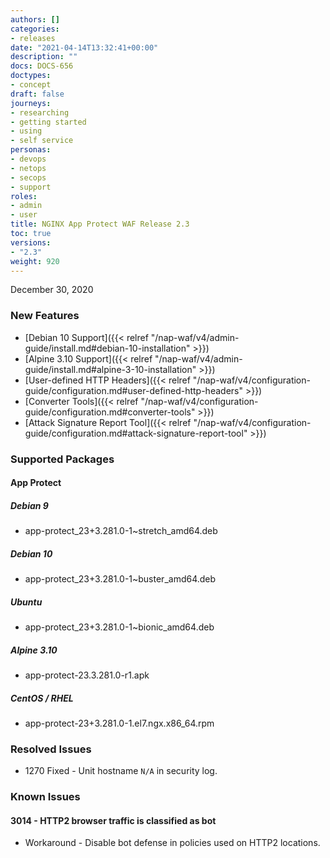 ```yaml
---
authors: []
categories:
- releases
date: "2021-04-14T13:32:41+00:00"
description: ""
docs: DOCS-656
doctypes:
- concept
draft: false
journeys:
- researching
- getting started
- using
- self service
personas:
- devops
- netops
- secops
- support
roles:
- admin
- user
title: NGINX App Protect WAF Release 2.3
toc: true
versions:
- "2.3"
weight: 920
---
```


December 30, 2020

### New Features

- [Debian 10 Support]({{< relref "/nap-waf/v4/admin-guide/install.md#debian-10-installation" >}})
- [Alpine 3.10 Support]({{< relref "/nap-waf/v4/admin-guide/install.md#alpine-3-10-installation" >}})
- [User-defined HTTP Headers]({{< relref "/nap-waf/v4/configuration-guide/configuration.md#user-defined-http-headers" >}})
- [Converter Tools]({{< relref "/nap-waf/v4/configuration-guide/configuration.md#converter-tools" >}})
- [Attack Signature Report Tool]({{< relref "/nap-waf/v4/configuration-guide/configuration.md#attack-signature-report-tool" >}})

### Supported Packages

#### App Protect

##### Debian 9

- app-protect_23+3.281.0-1~stretch_amd64.deb

##### Debian 10

- app-protect_23+3.281.0-1~buster_amd64.deb

##### Ubuntu

- app-protect_23+3.281.0-1~bionic_amd64.deb

##### Alpine 3.10

- app-protect-23.3.281.0-r1.apk

##### CentOS / RHEL

- app-protect-23+3.281.0-1.el7.ngx.x86_64.rpm

### Resolved Issues

- 1270 Fixed - Unit hostname `N/A` in security log.

### Known Issues

#### 3014 - HTTP2 browser traffic is classified as bot

- Workaround - Disable bot defense in policies used on HTTP2 locations.

